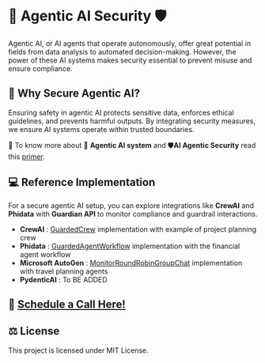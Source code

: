 
# 🤖 Agentic AI Security 🛡️

Agentic AI, or AI agents that operate autonomously, offer great potential in fields from data analysis to automated decision-making. However, the power of these AI systems makes security essential to prevent misuse and ensure compliance.

## 🔐  Why Secure Agentic AI?

Ensuring safety in agentic AI protects sensitive data, enforces ethical guidelines, and prevents harmful outputs. By integrating security measures, we ensure AI systems operate within trusted boundaries.

📜 To know more about 🤖  **Agentic AI system** and 🛡️**AI Agentic Security** read this [primer](../LearnAgenticAISecurity/agentic_ai_security.md).

## 💻 Reference Implementation

For a secure agentic AI setup, you can explore integrations like **CrewAI** and **Phidata** with **Guardian API** to monitor compliance and guardrail interactions.

- **CrewAI** : [GuardedCrew](Crewai_Agent_Example) implementation with example of project planning crew
- **Phidata** : [GuardedAgentWorkflow](PhiData_Agent_Examples) implementation with the financial agent workflow
- **Microsoft AutoGen** : [MonitorRoundRobinGroupChat](Microsoft_Autogen_Example) implementation with travel planning agents
- **PydenticAI** : To BE ADDED


## 📅 **[Schedule a Call Here!](https://share-eu1.hsforms.com/1er3vym0FRA-r_B2ZnG5OWQffb9n?__hstc=138249519.4d817d58bf2f28287881f1a4495c2daa.1682320777326.1688113936277.1688634393681.37&__hssc=138249519.1.1688634393681&__hsfp=524412920)**


## ⚖️ License

This project is licensed under MIT License.